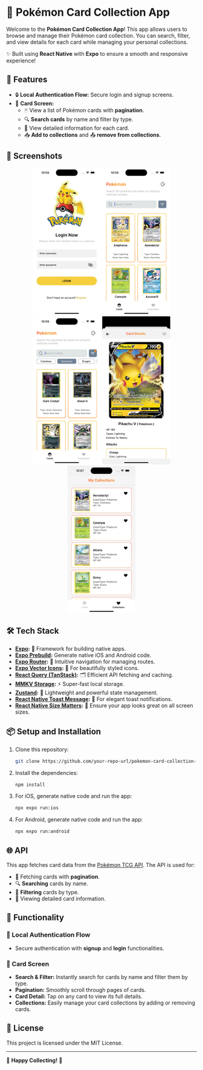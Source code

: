 # 🎴 Pokémon Card Collection App

Welcome to the **Pokémon Card Collection App**! This app allows users to browse and manage their Pokémon card collection. You can search, filter, and view details for each card while managing your personal collections.

✨ Built using **React Native** with **Expo** to ensure a smooth and responsive experience!

## 🚀 Features

- 🔒 **Local Authentication Flow:** Secure login and signup screens.
- 🎴 **Card Screen:**
  - 🃏 View a list of Pokémon cards with **pagination**.
  - 🔍 **Search cards** by name and filter by type.
  - 📝 View detailed information for each card.
  - 📥 **Add to collections** and 📤 **remove from collections**.

## 📸 Screenshots

<p align="center">
  <img src="./assets/images/preview1.png" alt="Login Screen" width="180"/>
  <img src="./assets/images/preview2.png" alt="Card List Screen" width="180"/>
  <img src="./assets/images/preview3.png" alt="Filter and Search Screen" width="180"/>
  <img src="./assets/images/preview4.png" alt="Card Detail Screen" width="180"/>
  <img src="./assets/images/preview5.png" alt="Collections Screen" width="180"/>
</p>

## 🛠️ Tech Stack

- **[Expo](https://expo.dev/):** 🚀 Framework for building native apps.
- **[Expo Prebuild](https://docs.expo.dev/workflow/prebuild/):** Generate native iOS and Android code.
- **[Expo Router](https://expo.github.io/router/docs/):** 🧭 Intuitive navigation for managing routes.
- **[Expo Vector Icons](https://docs.expo.dev/guides/icons/):** 🎨 For beautifully styled icons.
- **[React Query (TanStack)](https://tanstack.com/query/v4):** 🗂️ Efficient API fetching and caching.
- **[MMKV Storage](https://github.com/mrousavy/react-native-mmkv):** ⚡ Super-fast local storage.
- **[Zustand](https://zustand-demo.pmnd.rs/):** 🐻 Lightweight and powerful state management.
- **[React Native Toast Message](https://github.com/calintamas/react-native-toast-message):** 🍞 For elegant toast notifications.
- **[React Native Size Matters](https://github.com/nirsky/react-native-size-matters):** 📐 Ensure your app looks great on all screen sizes.

## 📦 Setup and Installation

1. Clone this repository:
    ```bash
    git clone https://github.com/your-repo-url/pokemon-card-collection-app.git
    ```

2. Install the dependencies:
    ```bash
    npm install
    ```

3. For iOS, generate native code and run the app:
    ```bash
    npx expo run:ios
    ```

4. For Android, generate native code and run the app:
    ```bash
    npx expo run:android
    ```

## 🌐 API

This app fetches card data from the [Pokémon TCG API](https://docs.pokemontcg.io/). The API is used for:
- 📜 Fetching cards with **pagination**.
- 🔍 **Searching** cards by name.
- 🎨 **Filtering** cards by type.
- 📝 Viewing detailed card information.

## 🎯 Functionality

### 🔐 Local Authentication Flow
- Secure authentication with **signup** and **login** functionalities.

### 🎴 Card Screen
- **Search & Filter:** Instantly search for cards by name and filter them by type.
- **Pagination:** Smoothly scroll through pages of cards.
- **Card Detail:** Tap on any card to view its full details.
- **Collections:** Easily manage your card collections by adding or removing cards.

## 📝 License

This project is licensed under the MIT License.

---

🌟 **Happy Collecting!** 🌟
